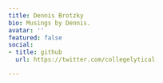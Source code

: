 ```yaml
---
title: Dennis Brotzky
bio: Musings by Dennis.
avatar: ''
featured: false
social:
- title: github
  url: https://twitter.com/collegelytical

---
```

